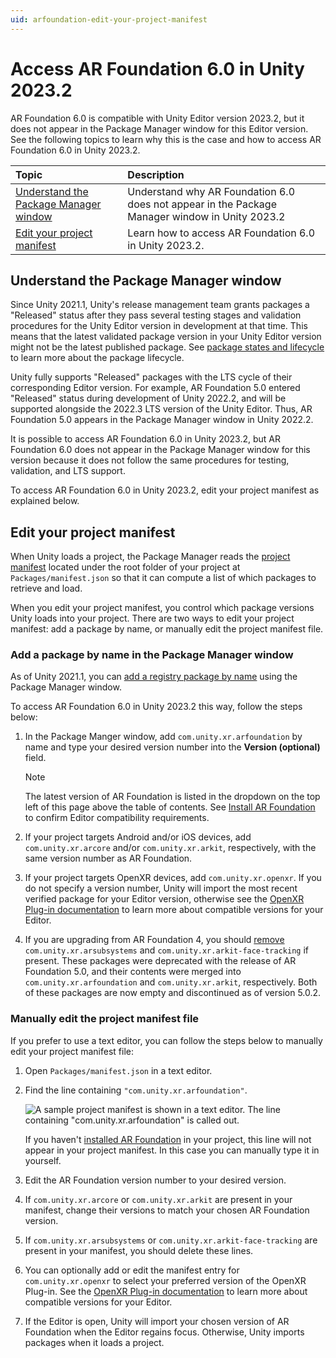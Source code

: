 ```yaml
---
uid: arfoundation-edit-your-project-manifest
---
```

# Access AR Foundation 6.0 in Unity 2023.2

AR Foundation 6.0 is compatible with Unity Editor version 2023.2, but it does not appear in the Package Manager window for this Editor version. See the following topics to learn why this is the case and how to access AR Foundation 6.0 in Unity 2023.2.

| Topic | Description |
| :---- | :---------- |
| [Understand the Package Manager window](#understand-the-package-manager-window) | Understand why AR Foundation 6.0 does not appear in the Package Manager window in Unity 2023.2 |
| [Edit your project manifest](#edit-your-project-manifest) | Learn how to access AR Foundation 6.0 in Unity 2023.2. |

## Understand the Package Manager window

Since Unity 2021.1, Unity's release management team grants packages a "Released" status after they pass several testing stages and validation procedures for the Unity Editor version in development at that time. This means that the latest validated package version in your Unity Editor version might not be the latest published package. See [package states and lifecycle](https://docs.unity3d.com/Manual/upm-lifecycle.html) to learn more about the package lifecycle.

Unity fully supports "Released" packages with the LTS cycle of their corresponding Editor version. For example, AR Foundation 5.0 entered "Released" status during development of Unity 2022.2, and will be supported alongside the 2022.3 LTS version of the Unity Editor. Thus, AR Foundation 5.0 appears in the Package Manager window in Unity 2022.2.

It is possible to access AR Foundation 6.0 in Unity 2023.2, but AR Foundation 6.0 does not appear in the Package Manager window for this version because it does not follow the same procedures for testing, validation, and LTS support.

To access AR Foundation 6.0 in Unity 2023.2, edit your project manifest as explained below.

## Edit your project manifest

When Unity loads a project, the Package Manager reads the [project manifest](https://docs.unity3d.com/Manual/upm-manifestPrj.html) located under the root folder of your project at `Packages/manifest.json` so that it can compute a list of which packages to retrieve and load.

When you edit your project manifest, you control which package versions Unity loads into your project. There are two ways to edit your project manifest: add a package by name, or manually edit the project manifest file. 

### Add a package by name in the Package Manager window

As of Unity 2021.1, you can [add a registry package by name](https://docs.unity3d.com/Manual/upm-ui-quick.html) using the Package Manager window.

To access AR Foundation 6.0 in Unity 2023.2 this way, follow the steps below:

1. In the Package Manger window, add `com.unity.xr.arfoundation` by name and type your desired version number into the **Version (optional)** field.

	> [!NOTE]
	> The latest version of AR Foundation is listed in the dropdown on the top left of this page above the table of contents. See [Install AR Foundation](xref:arfoundation-install) to confirm Editor compatibility requirements.

2. If your project targets Android and/or iOS devices, add `com.unity.xr.arcore` and/or `com.unity.xr.arkit`, respectively, with the same version number as AR Foundation.

3. If your project targets OpenXR devices, add `com.unity.xr.openxr`. If you do not specify a version number, Unity will import the most recent verified package for your Editor version, otherwise see the [OpenXR Plug-in documentation](https://docs.unity3d.com/Packages/com.unity.xr.openxr@latest) to learn more about compatible versions for your Editor.

4. If you are upgrading from AR Foundation 4, you should [remove](https://docs.unity3d.com/Manual/upm-ui-remove.html) `com.unity.xr.arsubsystems` and `com.unity.xr.arkit-face-tracking` if present. These packages were deprecated with the release of AR Foundation 5.0, and their contents were merged into `com.unity.xr.arfoundation` and `com.unity.xr.arkit`, respectively. Both of these packages are now empty and discontinued as of version 5.0.2.

### Manually edit the project manifest file

If you prefer to use a text editor, you can follow the steps below to manually edit your project manifest file:

1. Open `Packages/manifest.json` in a text editor.

2. Find the line containing `"com.unity.xr.arfoundation"`.

	![A sample project manifest is shown in a text editor. The line containing "com.unity.xr.arfoundation" is called out.](../images/project-manifest.png)

	If you haven't [installed AR Foundation](xref:arfoundation-install) in your project, this line will not appear in your project manifest. In this case you can manually type it in yourself.

3. Edit the AR Foundation version number to your desired version.

4. If `com.unity.xr.arcore` or `com.unity.xr.arkit` are present in your manifest, change their versions to match your chosen AR Foundation version.

5. If `com.unity.xr.arsubsystems` or `com.unity.xr.arkit-face-tracking` are present in your manifest, you should delete these lines.

6. You can optionally add or edit the manifest entry for `com.unity.xr.openxr` to select your preferred version of the OpenXR Plug-in. See the [OpenXR Plug-in documentation](https://docs.unity3d.com/Packages/com.unity.xr.openxr@latest) to learn more about compatible versions for your Editor.

7. If the Editor is open, Unity will import your chosen version of AR Foundation when the Editor regains focus. Otherwise, Unity imports packages when it loads a project.
